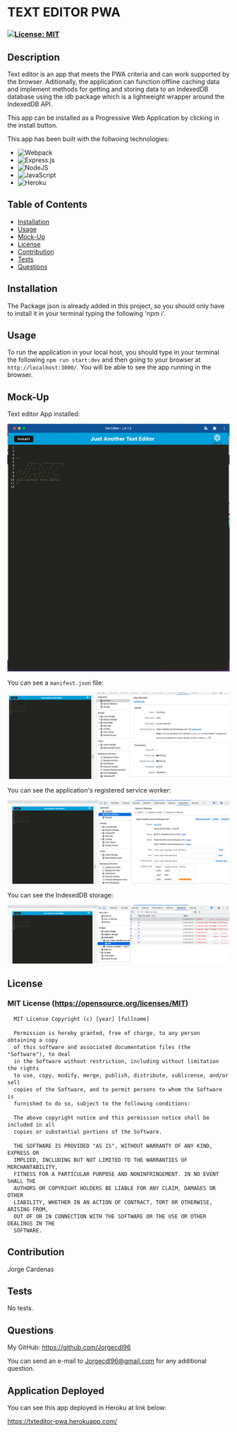 # TEXT EDITOR PWA

  ### [![License: MIT](https://img.shields.io/badge/License-MIT-yellow.svg)](https://opensource.org/licenses/MIT)


## Description

Text editor is an app that meets the PWA criteria and can work supported by the browser. Aditionally, the application can function offline caching data and implement methods for getting and storing data to an IndexedDB database using the idb package which is a lightweight wrapper around the IndexedDB API.

This app can be installed as a Progressive Web Application by clicking in the install button.

This app has been built with the follwoing technologies:
* ![Webpack](https://img.shields.io/badge/webpack-%238DD6F9.svg?style=for-the-badge&logo=webpack&logoColor=black)
* ![Express.js](https://img.shields.io/badge/express.js-%23404d59.svg?style=for-the-badge&logo=express&logoColor=%2361DAFB)
* ![NodeJS](https://img.shields.io/badge/node.js-6DA55F?style=for-the-badge&logo=node.js&logoColor=white)
* ![JavaScript](https://img.shields.io/badge/javascript-%23323330.svg?style=for-the-badge&logo=javascript&logoColor=%23F7DF1E)
* ![Heroku](https://img.shields.io/badge/heroku-%23430098.svg?style=for-the-badge&logo=heroku&logoColor=white)


## Table of Contents

  - [Installation](#installation)
  - [Usage](#usage)
  - [Mock-Up](#mock-up)
  - [License](#license)
  - [Contribution](#contribution)
  - [Tests](#tests)
  - [Questions](#questions)

## Installation

The Package json is already added in this project, so you should only have to install it in your terminal typing the following 'npm i'.

## Usage

To run the application in your local host, you should type in your terminal the following  `npm run start:dev` and then going to your browser at `http://localhost:3000/`. You will be able to see the app running in the browser.

## Mock-Up

Text editor App installed:

![App installed](Assets/app%20installed.png)

You can see a `manifest.json` file:

![manifest.json](./Assets/Manifest.png)

You can see the application's registered service worker:

![srv-wrk](./Assets/service%20worker.png)

You can see the IndexedDB storage:

![indexedDB](Assets/index%20db.png)

## License

### MIT License (https://opensource.org/licenses/MIT)

      MIT License Copyright (c) [year] [fullname]
      
      Permission is hereby granted, free of charge, to any person obtaining a copy
      of this software and associated documentation files (the "Software"), to deal
      in the Software without restriction, including without limitation the rights
      to use, copy, modify, merge, publish, distribute, sublicense, and/or sell
      copies of the Software, and to permit persons to whom the Software is
      furnished to do so, subject to the following conditions:
      
      The above copyright notice and this permission notice shall be included in all
      copies or substantial portions of the Software.
      
      THE SOFTWARE IS PROVIDED "AS IS", WITHOUT WARRANTY OF ANY KIND, EXPRESS OR
      IMPLIED, INCLUDING BUT NOT LIMITED TO THE WARRANTIES OF MERCHANTABILITY,
      FITNESS FOR A PARTICULAR PURPOSE AND NONINFRINGEMENT. IN NO EVENT SHALL THE
      AUTHORS OR COPYRIGHT HOLDERS BE LIABLE FOR ANY CLAIM, DAMAGES OR OTHER
      LIABILITY, WHETHER IN AN ACTION OF CONTRACT, TORT OR OTHERWISE, ARISING FROM,
      OUT OF OR IN CONNECTION WITH THE SOFTWARE OR THE USE OR OTHER DEALINGS IN THE
      SOFTWARE.

## Contribution

Jorge Cardenas

## Tests

No tests.

## Questions

My GitHub: https://github.com/Jorgecdl96

You can send an e-mail to Jorgecdl96@gmail.com for any additional question.

## Application Deployed

You can see this app deployed in Heroku at link below:

https://txteditor-pwa.herokuapp.com/




